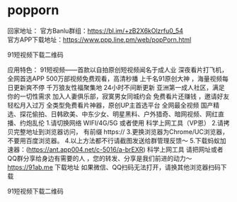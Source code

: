 # popporn  
回家地址：
 官方Banlu群组：<https://bl.im/+zB2X6kOlzrfu0_54>  
 官方APP下载地址：<https://www.ppp.line.pm/web/popPorn.html>  

91短视频下载二维码

应用特色：
91短视频——首款以自拍原创短视频闻名于成人业
深夜看片打飞机，全网首选APP
500万部视频免费观看，高清秒播
上千名91原创大神 ，海量视频每日更新爽不停
千万狼友性福聚集地 24小时不间断更新
亚洲第一成人社区，满足你的一切性需求
加入人妻俱乐部，寂寞男女同城约会
免费看片还赚钱 ，邀请好友轻松月入过万
全类型免费看片神器，原创UP主首选平台
全网最全视频
国产精选、探花偷拍、日韩欧美、中东少女、明星黑料、户外猎奇、暗网视频、网红直播、约炮乱伦
1.请切换网络 WIFI/4G/5G 或者使用 科学上网工具（VP恩）
2.请拷贝完整地址到浏览器访问， 有前缀 https://
3.更换浏览器为Chrome/UC浏览器，不要用百度浏览器。
4.以上方法都不行请截图发送给群管理反馈～
5.下载蚂蚁加速器：(https://ant.app004.net/c-5016/a-brEXR) 科学上网工具
请把网址或者QQ群分享给身边有需要的人 ，您的转发、分享是我们前进的动力～https://91ab.me
下载地址
如果微信、QQ扫码无法打开，请换其他浏览器扫码下载

91短视频下载二维码
